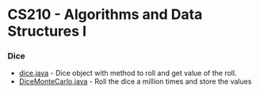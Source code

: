 CS210 - Algorithms and Data Structures I
=====

### Dice
- [dice.java](dice/Dice.java) - Dice object with method to roll and get value of the roll.
- [DiceMonteCarlo.java](dice/DiceMonteCarlo.java) - Roll the dice a million times and store the values